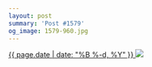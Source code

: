 ```yaml
---
layout: post
summary: 'Post #1579'
og_image: 1579-960.jpg
---
```


<p>
 <time>
  <a href="/1579">
   {{ page.date | date: "%B %-d, %Y" }}
  </a>
 </time>
 <a href="/1579">
  <img sizes="(min-width: 700px) 50vw, calc(100vw - 2rem)" src="{{ site.assets_url }}/1579-480.jpg" srcset="{{ site.assets_url }}/1579-240.jpg 240w, {{ site.assets_url }}/1579-480.jpg 480w, {{ site.assets_url }}/1579-720.jpg 720w, {{ site.assets_url }}/1579-960.jpg 960w"/>
 </a>
</p>
